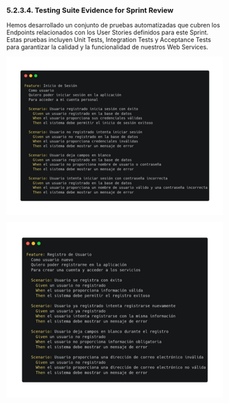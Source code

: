 <h3>5.2.3.4. Testing Suite Evidence for Sprint Review</h3>

Hemos desarrollado un conjunto de pruebas automatizadas que cubren los Endpoints relacionados con los User Stories definidos para este Sprint. Estas pruebas incluyen Unit Tests, Integration Tests y Acceptance Tests para garantizar la calidad y la funcionalidad de nuestros Web Services.

<p align ="center">
   <img src="../../images/testing-sprint-3/test-log-in.png" >
</p>
<p align ="center">
   <img src="../../images/testing-sprint-3/test-sign-up.png" >
</p>

